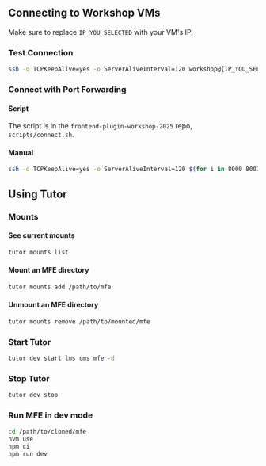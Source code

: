 ## Connecting to Workshop VMs
Make sure to replace `IP_YOU_SELECTED` with your VM's IP.

### Test Connection
```bash
ssh -o TCPKeepAlive=yes -o ServerAliveInterval=120 workshop@{IP_YOU_SELECTED}
```

### Connect with Port Forwarding
#### Script
The script is in the `frontend-plugin-workshop-2025` repo, `scripts/connect.sh`.

#### Manual
```bash
ssh -o TCPKeepAlive=yes -o ServerAliveInterval=120 $(for i in 8000 8001 1984 1993 1994 1995 1996 1997 1999 2000 2001 2002; do echo -L $i:localhost:$i ; done) workshop@{IP_YOU_SELECTED};
```

## Using Tutor
### Mounts
#### See current mounts
```bash
tutor mounts list
```

#### Mount an MFE directory
```bash
tutor mounts add /path/to/mfe
```

#### Unmount an MFE directory
```bash
tutor mounts remove /path/to/mounted/mfe
```

### Start Tutor
```bash
tutor dev start lms cms mfe -d
```

### Stop Tutor
```bash
tutor dev stop
```

### Run MFE in dev mode
```bash
cd /path/to/cloned/mfe
nvm use
npm ci
npm run dev
```
